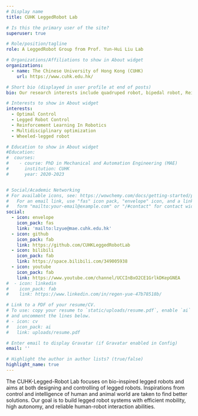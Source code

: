 ```yaml
---
# Display name
title: CUHK LeggedRobot Lab

# Is this the primary user of the site?
superuser: true

# Role/position/tagline
role: A LeggedRobot Group from Prof. Yun-Hui Liu Lab

# Organizations/Affiliations to show in About widget
organizations:
  - name: The Chinese University of Hong Kong (CUHK)
    url: https://www.cuhk.edu.hk/

# Short bio (displayed in user profile at end of posts)
bio: Our research interests include quadruped robot, bipedal robot, Reinforcement Learning, Legged-Wheel Robot and Multidisciplinary optimization.

# Interests to show in About widget
interests:
  - Optimal Control
  - Legged Robot Control
  - Reinforcement Learning In Robotics
  - Multidisciplinary optimization 
  - Wheeled-legged robot

# Education to show in About widget
#Education:
#  courses:
#    - course: PhD in Mechanical and Automation Engineering (MAE)
#      institution: CUHK
#      year: 2020-2023


# Social/Academic Networking
# For available icons, see: https://wowchemy.com/docs/getting-started/page-builder/#icons
#   For an email link, use "fas" icon pack, "envelope" icon, and a link in the
#   form "mailto:your-email@example.com" or "/#contact" for contact widget.
social:
  - icon: envelope
    icon_pack: fas
    link: 'mailto:lzyue@mae.cuhk.edu.hk'
  - icon: github
    icon_pack: fab
    link: https://github.com/CUHKLeggedRobotLab
  - icon: bilibili
    icon_pack: fab
    link: https://space.bilibili.com/349005938
  - icon: youtube
    icon_pack: fab
    link: https://www.youtube.com/channel/UCCInBxO2CE1GrlkDKepGNEA
#  - icon: linkedin
#    icon_pack: fab
#    link: https://www.linkedin.com/in/regen-yue-47b78518b/

# Link to a PDF of your resume/CV.
# To use: copy your resume to `static/uploads/resume.pdf`, enable `ai` icons in `params.toml`,
# and uncomment the lines below.
# - icon: cv
#   icon_pack: ai
#   link: uploads/resume.pdf

# Enter email to display Gravatar (if Gravatar enabled in Config)
email: ''

# Highlight the author in author lists? (true/false)
highlight_name: true
---
```


The CUHK-Legged-Robot Lab focuses on bio-inspired legged robots and aims at both designing and controlling of legged robots. Inspirations from control and intelligence of human and animal world are taken to find better solutions. Our goal is to build legged robot systems with efficient mobility, high autonomy, and reliable human-robot interaction abilities.